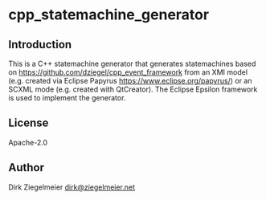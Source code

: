 # cpp_statemachine_generator

## Introduction

This is a C++ statemachine generator that generates statemachines based on <https://github.com/dziegel/cpp_event_framework>
from an XMI model (e.g. created via Eclipse Papyrus <https://www.eclipse.org/papyrus/>) or an SCXML mode (e.g. created with QtCreator).
The Eclipse Epsilon framework is used to implement the generator.

## License

Apache-2.0

## Author

Dirk Ziegelmeier <dirk@ziegelmeier.net>
